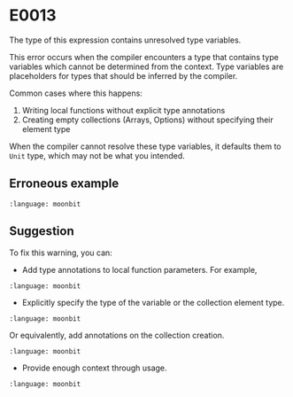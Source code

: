 # E0013

The type of this expression contains unresolved type variables.

This error occurs when the compiler encounters a type that contains type
variables which cannot be determined from the context. Type variables are
placeholders for types that should be inferred by the compiler.

Common cases where this happens:

1. Writing local functions without explicit type annotations
2. Creating empty collections (Arrays, Options) without specifying their element
   type

When the compiler cannot resolve these type variables, it defaults them to
`Unit` type, which may not be what you intended.

## Erroneous example

```{literalinclude} /sources/error_codes/0013_error/top.mbt
:language: moonbit
```

## Suggestion

To fix this warning, you can:

- Add type annotations to local function parameters. For example,

```{literalinclude} /sources/error_codes/0013_fixed/top.mbt
:language: moonbit
```

- Explicitly specify the type of the variable or the collection element type.

```{literalinclude} /sources/error_codes/0013_fixed/top_1.mbt
:language: moonbit
```

Or equivalently, add annotations on the collection creation.

```{literalinclude} /sources/error_codes/0013_fixed/top_2.mbt
:language: moonbit
```

- Provide enough context through usage.

```{literalinclude} /sources/error_codes/0013_fixed/top_3.mbt
:language: moonbit
```
